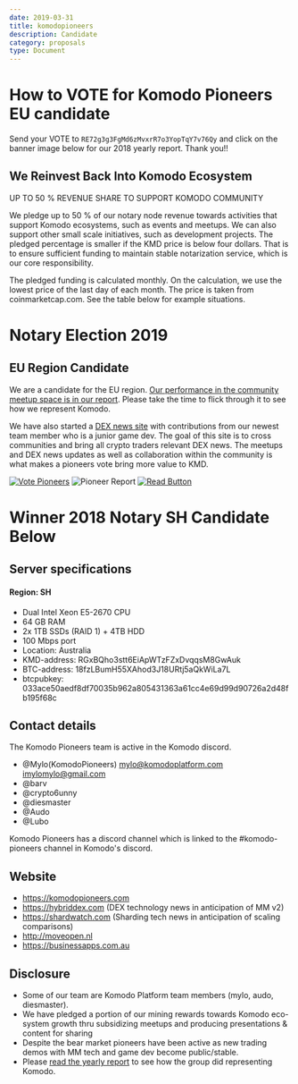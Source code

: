 ```yaml
---
date: 2019-03-31
title: komodopioneers
description: Candidate
category: proposals
type: Document
---
```

# How to VOTE for Komodo Pioneers EU candidate
Send your VOTE to `RE72g3g3FgMd6zMvxrR7o3YopTqY7v76Qy` and click on the banner image below for our 2018 yearly report.  Thank you!!

## We Reinvest Back Into Komodo Ecosystem

UP TO 50 % REVENUE SHARE TO SUPPORT KOMODO COMMUNITY

We pledge up to 50 % of our notary node revenue towards activities that support Komodo ecosystems, such as events and meetups. We can also support other small scale initiatives, such as development projects. The pledged percentage is smaller if the KMD price is below four dollars. That is to ensure sufficient funding to maintain stable notarization service, which is our core responsibility.

The pledged funding is calculated monthly. On the calculation, we use the lowest price of the last day of each month. The price is taken from coinmarketcap.com. See the table below for example situations.

# Notary Election 2019
## EU Region Candidate
We are a candidate for the EU region.
[Our performance in the community meetup space is in our report](http://bit.ly/KPNN2019). Please take the time to flick through it to see how we represent Komodo.

We have also started a [DEX news site](https://hybriddex.com) with contributions from our newest team member who is a junior game dev.  The goal of this site is to cross communities and bring all crypto traders relevant DEX news.  The meetups and DEX news updates as well as collaboration within the community is what makes a pioneers vote bring more value to KMD.

[![Vote Pioneers](./Top_Banner.png)](http://bit.ly/KPNN2019)
![Pioneer Report](./Second_Section.png)
[![Read Button](./Read_Button.png)](http://bit.ly/KPNN2019)


# Winner 2018 Notary SH Candidate Below
## Server specifications
#### Region: SH
- Dual Intel Xeon E5-2670 CPU 
- 64 GB RAM
- 2x 1TB SSDs (RAID 1) + 4TB HDD
- 100 Mbps port
- Location: Australia
- KMD-address: RGxBQho3stt6EiApWTzFZxDvqqsM8GwAuk
- BTC-address: 18fzLBumH55XAhod3J18URtj5aQkWiLa7L
- btcpubkey: 033ace50aedf8df70035b962a805431363a61cc4e69d99d90726a2d48fb195f68c

## Contact details
The Komodo Pioneers team is active in the Komodo discord.
- @Mylo(KomodoPioneers) mylo@komodoplatform.com imylomylo@gmail.com
- @barv
- @crypto6unny
- @diesmaster
- @Audo
- @Lubo

Komodo Pioneers has a discord channel which is linked to the #komodo-pioneers channel in Komodo's discord.

## Website
- https://komodopioneers.com
- https://hybriddex.com (DEX technology news in anticipation of MM v2)
- https://shardwatch.com (Sharding tech news in anticipation of scaling comparisons)
- http://moveopen.nl
- https://businessapps.com.au

## Disclosure

- Some of our team are Komodo Platform team members (mylo, audo, diesmaster).
- We have pledged a portion of our mining rewards towards Komodo eco-system growth thru subsidizing meetups and producing presentations & content for sharing
- Despite the bear market pioneers have been active as new trading demos with MM tech and game dev become public/stable.
- Please [read the yearly report](http://bit.ly/KPNN2019) to see how the group did representing Komodo.

